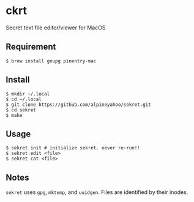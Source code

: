 # ckrt
Secret text file editor/viewer for MacOS

## Requirement
```shell
$ brew install gnupg pinentry-mac
```

## Install
```shell
$ mkdir ~/.local
$ cd ~/.local
$ git clone https://github.com/alpineyahoo/sekret.git
$ cd sekret
$ make
```

## Usage
```shell
$ sekret init # initialize sekret. never re-run!!
$ sekret edit <file>
$ sekret cat <file>
```

## Notes
`sekret` uses `gpg`, `mktemp`, and `uuidgen`. Files are identified by their inodes.
